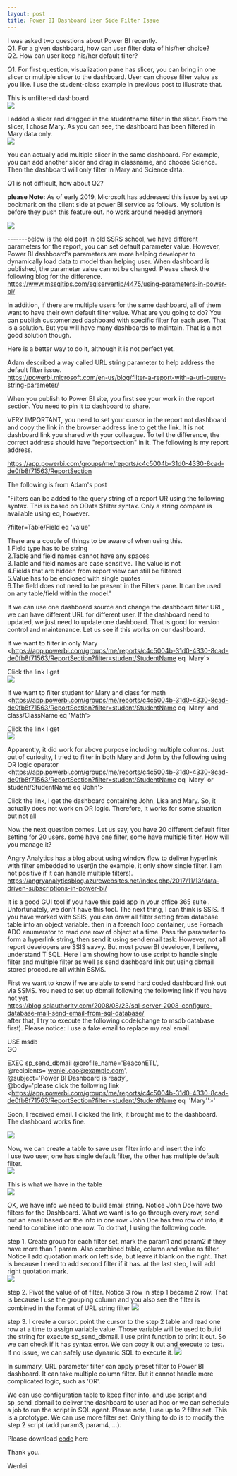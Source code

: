 ```yaml
---
layout: post
title: Power BI Dashboard User Side Filter Issue
---
```


I was asked two questions about Power BI recently.    
Q1.  For a given dashboard, how can user filter data of his/her choice?  
Q2. How can user keep his/her default filter?  

Q1. For first question, visualization pane has slicer, you can bring in one slicer or multiple slicer to the dashboard. User can choose filter value as you like. I use the student-class example in previous post to illustrate that.

This is unfiltered dashboard  
<img src="/images/blog19/unfiltered.PNG">  

I added a slicer and dragged in the studentname filter in the slicer. From the slicer, I chose Mary. As you can see, the dashboard has been filtered in Mary data only.   
<img src="/images/blog19/add_slice.PNG">  

You can actually add multiple slicer in the same dashboard. For example, you can add another slicer and drag in classname,  and choose Science. Then the dashboard will only filter in Mary and Science data.  

Q1 is not difficult, how about Q2?   

**please Note:** As of early 2019, Microsoft has addressed this issue by set up bookmark on the client side at power BI service as follows. My solution is before they push this feature out. no work around needed anymore 

<img src="/images/blog19/PBI_service_bookmark.PNG">   

-------below is the old post
In old SSRS school, we have different parameters for the report, you can set default parameter value. However, Power BI dashboard's parameters are more helping developer to dynamically load data to model than helping user. When dashboard is published, the parameter value cannot be changed. Please check the following blog for the difference.    
<https://www.mssqltips.com/sqlservertip/4475/using-parameters-in-power-bi/>

In addition, if there are multiple users for the same dashboard, all of them want to have their own default filter value. What are you going to do? 
You can publish customerized dashboard with specific filter for each user.  That is a solution.  But you will have many dashboards to maintain. That is a not good solution though. 

Here is a better way to do it, although it is not perfect yet. 

Adam described a way called URL string parameter to help address the default filter issue.  
<https://powerbi.microsoft.com/en-us/blog/filter-a-report-with-a-url-query-string-parameter/>  

When you publish to Power BI site, you first see your work in the report section. You need to pin it to dashboard to share.  

VERY IMPORTANT, you need to set your cursor in the report not dashboard and copy the link in the browser address line to get the link. It is not dashboard link you shared with your colleague. To tell the difference, the correct address should have "reportsection" in it. The following is my report address.  

<https://app.powerbi.com/groups/me/reports/c4c5004b-31d0-4330-8cad-de0fb8f71563/ReportSection>

The following is from Adam's post

"Filters can be added to the query string of a report UR using the following syntax. This is based on OData $filter syntax. Only a string compare is available using eq, however.

?filter=Table/Field eq 'value'
  
There are a couple of things to be aware of when using this.  
1.Field type has to be string  
2.Table and field names cannot have any spaces  
3.Table and field names are case sensitive. The value is not  
4.Fields that are hidden from report view can still be filtered  
5.Value has to be enclosed with single quotes  
6.The field does not need to be present in the Filters pane. It can be used on any table/field within the model."  

If we can use one dashboard source and change the dashboard filter URL, we can have different URL for different user. If the dashboard need to updated, we just need to update one dashboard. That is good for version control and maintenance.  Let us see if this works on our dashboard. 

If we want to filter in only Mary  
<https://app.powerbi.com/groups/me/reports/c4c5004b-31d0-4330-8cad-de0fb8f71563/ReportSection?filter=student/StudentName eq 'Mary'>  

Click the link I get   
<img src="/images/blog19/filtered.PNG">  

If we want to filter student for Mary and class for math  
<https://app.powerbi.com/groups/me/reports/c4c5004b-31d0-4330-8cad-de0fb8f71563/ReportSection?filter=student/StudentName eq 'Mary' and class/ClassName eq 'Math'>  

Click the link I get  
<img src="/images/blog19/filterbymultiplecolumn.PNG">   


Apparently, it did work for above purpose including multiple columns. Just out of curiosity, I tried to filter in both Mary and John by the following using OR logic operator  
<https://app.powerbi.com/groups/me/reports/c4c5004b-31d0-4330-8cad-de0fb8f71563/ReportSection?filter=student/StudentName eq 'Mary' or student/StudentName eq 'John'>  

Click the link, I get the dashboard containing John, Lisa and Mary. So, it actually does not work on OR logic. Therefore, it works for some situation but not all

Now the next question comes. Let us say, you have 20 different default filter setting for 20 users. some have one filter, some have multiple filter. How will you manage it?  

Angry Analytics has a blog about using window flow to deliver hyperlink with filter embedded to user(in the example, it only show single filter. I am not positive if it can handle multiple filters).   
<https://angryanalyticsblog.azurewebsites.net/index.php/2017/11/13/data-driven-subscriptions-in-power-bi/>  

It is a good GUI tool if you have this paid app in your office 365 suite . Unfortunately, we don't have this tool. The next thing, I can think is SSIS. If you have worked with SSIS, you can draw all filter setting from database table into an object variable. then in a foreach loop container, use Foreach ADO enumerator to read one row of object at a time. Pass the parameter to form a hyperlink string, then send it using send email task. However, not all report developers are SSIS savvy. But most powerBI developer, I believe, understand T SQL.  Here I am showing how to use script to handle single filter and multiple filter as well as send dashboard link out using dbmail stored procedure all within SSMS.


First we want to know if we are able to send hard coded dashboard link out via SSMS.
You need to set up dbmail following the following link if you have not yet        
<https://blog.sqlauthority.com/2008/08/23/sql-server-2008-configure-database-mail-send-email-from-sql-database/>   
after that, I try to execute the following code(change to msdb database first). Please notice: I use a fake email to replace my real email.

USE msdb  
 GO  

EXEC sp_send_dbmail @profile_name='BeaconETL',  
@recipients='wenlei.cao@example.com',  
@subject='Power BI Dashboard is ready',  
@body='please click the following link  
<https://app.powerbi.com/groups/me/reports/c4c5004b-31d0-4330-8cad-de0fb8f71563/ReportSection?filter=student/StudentName eq ''Mary''>'  

Soon, I received email. I clicked the link, it brought me to the dashboard. The dashboard works fine.      

<img src="/images/blog19/email.PNG">  


Now, we can create a table to save user filter info and insert the info   
I use two user, one has single default filter, the other has multiple default filter.   
<img src="/images/blog19/ddl.PNG">   

This is what we have in the table  
<img src="/images/blog19/configuretable.PNG">  

OK, we have info we need to build email string. Notice John Doe have two filters for the Dashboard. 
What we want is to go through every row, send out an email based on the info in one row.  John Doe has two row of info, it need to combine into one row.  To do that, I using the following code. 

step 1. Create group for each filter set, mark the param1 and param2 if they have more than 1 param. Also combined table, column and value as filter. Notice I add quotation mark on left side, but leave it blank on the right.  That is because I need to add second filter if it has. at the last step, I will add right quotation mark.  
<img src="/images/blog19/step1.PNG"> 

step 2. Pivot the value of of filter. Notice 3 row in step 1 became 2 row. That is because I use the grouping column and you also see the filter is combined in the format of URL string filter 
<img src="/images/blog19/step2.PNG"> 

step 3.  I create a cursor. point the cursor to the step 2 table and read one row at a time to assign variable value. Those variable will be used to build the string for execute sp_send_dbmail. I use print function to print it out. So we can check if it has syntax error. We can copy it out and execute to test. If no issue, we can safely use dynamic SQL to execute it.
<img src="/images/blog19/step3.PNG"> 


In summary, URL parameter filter can apply preset filter to Power BI dashboard. It can take multiple column filter. But it cannot handle more complicated logic, such as 'OR'. 

We can use configuration table to keep filter info, and use script and sp_send_dbmail to deliver the dashboard to user ad hoc or we can schedule a job to run the script in SQL agent.  Please note, I use up to 2 filter set. This is a prototype. We can use more filter set. Only thing to do is to modify the step 2 script (add param3, param4, ...).  

Please download <a href="/Files/blog19_script.zip">code</a> here

Thank you.

Wenlei
